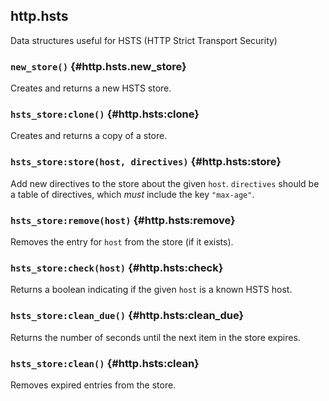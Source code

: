 ## http.hsts

Data structures useful for HSTS (HTTP Strict Transport Security)

### `new_store()` <!-- --> {#http.hsts.new_store}

Creates and returns a new HSTS store.


### `hsts_store:clone()` <!-- --> {#http.hsts:clone}

Creates and returns a copy of a store.


### `hsts_store:store(host, directives)` <!-- --> {#http.hsts:store}

Add new directives to the store about the given `host`. `directives` should be a table of directives, which *must* include the key `"max-age"`.


### `hsts_store:remove(host)` <!-- --> {#http.hsts:remove}

Removes the entry for `host` from the store (if it exists).


### `hsts_store:check(host)` <!-- --> {#http.hsts:check}

Returns a boolean indicating if the given `host` is a known HSTS host.


### `hsts_store:clean_due()` <!-- --> {#http.hsts:clean_due}

Returns the number of seconds until the next item in the store expires.


### `hsts_store:clean()` <!-- --> {#http.hsts:clean}

Removes expired entries from the store.
